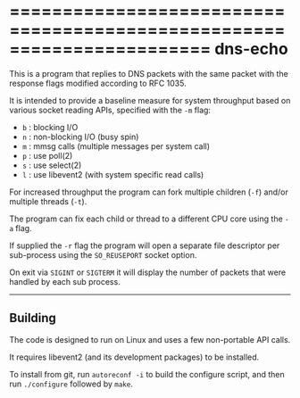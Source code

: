 =======================================================================
dns-echo
=======================================================================

This is a program that replies to DNS packets with the same packet
with the response flags modified according to RFC 1035.

It is intended to provide a baseline measure for system throughput
based on various socket reading APIs, specified with the `-m` flag:

 *  `b` : blocking I/O
 *  `n` : non-blocking I/O (busy spin)
 *  `m` : mmsg calls (multiple messages per system call)
 *  `p` : use poll(2)
 *  `s` : use select(2)
 *  `l` : use libevent2 (with system specific read calls)

For increased throughput the program can fork multiple children (`-f`)
and/or multiple threads (`-t`).

The program can fix each child or thread to a different CPU core
using the `-a` flag.

If supplied the `-r` flag the program will open a separate file
descriptor per sub-process using the `SO_REUSEPORT` socket option.

On exit via `SIGINT` or `SIGTERM` it will display the number of
packets that were handled by each sub process.

-----------------------------------------------------------------------
Building
-----------------------------------------------------------------------

The code is designed to run on Linux and uses a few non-portable API
calls.

It requires libevent2 (and its development packages) to be installed.

To install from git, run `autoreconf -i` to build the configure script,
and then run `./configure` followed by `make`.
